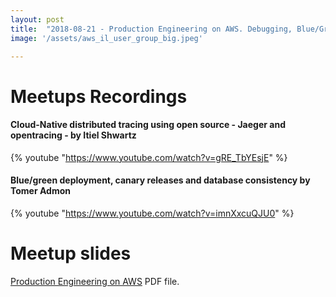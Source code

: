 ```yaml
---
layout: post
title:  "2018-08-21 - Production Engineering on AWS. Debugging, Blue/Green, Canary, DB consistency"
image: '/assets/aws_il_user_group_big.jpeg'

---
```


# Meetups Recordings

#### Cloud-Native distributed tracing using open source - Jaeger and opentracing - by Itiel Shwartz
{% youtube "https://www.youtube.com/watch?v=gRE_TbYEsjE" %}

#### Blue/green deployment, canary releases and database consistency by Tomer Admon
{% youtube "https://www.youtube.com/watch?v=imnXxcuQJU0" %}

 
# Meetup slides

[Production Engineering on AWS](/assets/slides/Production_Engineering_on_AWS.pdf) PDF file.
